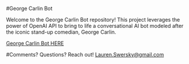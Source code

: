 #George Carlin Bot

Welcome to the George Carlin Bot repository! This project leverages the power of OpenAI API to bring to life a conversational AI bot modeled after the iconic stand-up comedian, George Carlin.

[George Carlin Bot HERE](https://george-carlin-bot.vercel.app/)

#Comments? Questions?
Reach out! Lauren.Swersky@gmail.com